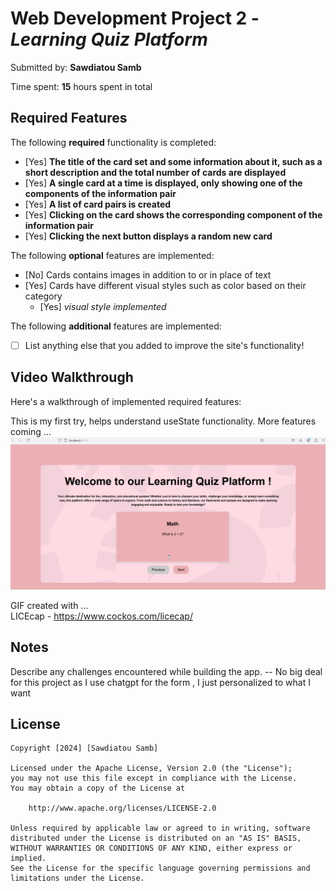 # Web Development Project 2 - *Learning Quiz Platform*

Submitted by: **Sawdiatou Samb**


Time spent: **15** hours spent in total

## Required Features

The following **required** functionality is completed:

- [Yes] **The title of the card set and some information about it, such as a short description and the total number of cards are displayed**
- [Yes] **A single card at a time is displayed, only showing one of the components of the information pair**
- [Yes] **A list of card pairs is created**
- [Yes] **Clicking on the card shows the corresponding component of the information pair**
- [Yes] **Clicking the next button displays a random new card**

The following **optional** features are implemented:

- [No] Cards contains images in addition to or in place of text
- [Yes] Cards have different visual styles such as color based on their category
  - [Yes] *visual style implemented*

The following **additional** features are implemented:

* [ ] List anything else that you added to improve the site's functionality!

## Video Walkthrough

Here's a walkthrough of implemented required features:

This is my first try, helps understand useState functionality. More features coming ...
<img src='src/assets/LearningQuiz.gif' title='Video Walkthrough' width='' alt='Video Walkthrough' />

<!-- Replace this with whatever GIF tool you used! -->
GIF created with ...  
LICEcap - https://www.cockos.com/licecap/

## Notes

Describe any challenges encountered while building the app.
-- No big deal for this project as I use chatgpt for the form , I just personalized to what I want

## License

    Copyright [2024] [Sawdiatou Samb]

    Licensed under the Apache License, Version 2.0 (the "License");
    you may not use this file except in compliance with the License.
    You may obtain a copy of the License at

        http://www.apache.org/licenses/LICENSE-2.0

    Unless required by applicable law or agreed to in writing, software
    distributed under the License is distributed on an "AS IS" BASIS,
    WITHOUT WARRANTIES OR CONDITIONS OF ANY KIND, either express or implied.
    See the License for the specific language governing permissions and
    limitations under the License.

